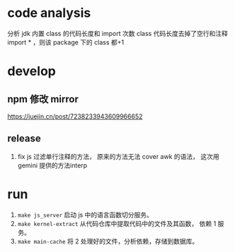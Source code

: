 # code analysis
分析 jdk 内置 class 的代码长度和 import 次数
class 代码长度去掉了空行和注释
import * ，则该 package 下的 class 都+1


# develop

## npm 修改 mirror
https://juejin.cn/post/7238233943609966652


## release
1. fix js 过滤单行注释的方法， 原来的方法无法 cover awk 的语法， 这次用 gemini 提供的方法interp



# run
1. `make js_server` 启动 js 中的语言函数切分服务。
2. `make kernel-extract` 从代码仓库中提取代码中的文件及其函数， 依赖 1 服务。
3. `make main-cache` 将 2 处理好的文件，分析依赖，存储到数据库。